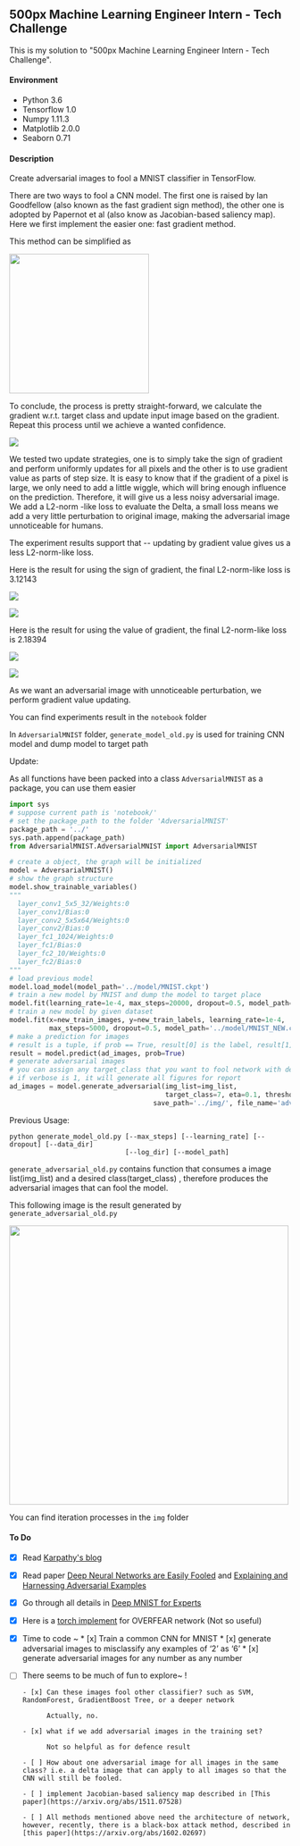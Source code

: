 ## 500px Machine Learning Engineer Intern - Tech Challenge

This is my solution to "500px Machine Learning Engineer Intern - Tech Challenge".

#### Environment

* Python 3.6
* Tensorflow 1.0
* Numpy 1.11.3
* Matplotlib 2.0.0
* Seaborn 0.71

#### Description

Create adversarial images to fool a MNIST classifier in TensorFlow.

There are two ways to fool a CNN model. The first one is raised by Ian Goodfellow (also known
as the fast gradient sign method), the other one is adopted by Papernot et al (also know as Jacobian-based saliency map). Here we first implement the easier one: fast gradient method.

This method can be simplified as

<img src="/img/fg_euqtion.png" width="250">

To conclude, the process is pretty straight-forward, we calculate the gradient w.r.t. target class and update input image based on the gradient. Repeat this process until we achieve a wanted confidence.

![](/img/process_1.png)

We tested two update strategies, one is to simply take the sign of gradient and perform uniformly updates for all pixels and the other is to use gradient value as parts of step size. It is easy to know that if the gradient of a pixel is large, we only need to add a little wiggle, which will bring enough influence on the prediction. Therefore, it will give us a less noisy adversarial image. We add a L2-norm -like loss to evaluate the Delta, a small loss means we add a very little perturbation to original image, making the adversarial image unnoticeable for humans. 

The experiment results support that -- updating by gradient value gives us a less L2-norm-like loss.

Here is the result for using the sign of gradient, the final L2-norm-like loss is 3.12143

![](/img/fg_sign_versus.png)

![](/img/fg_sign_iter.png)

Here is the result for using the value of gradient, the final L2-norm-like loss is 2.18394

![](/img/fg_grad_versus.png)

![](/img/fg_grad_iter.png)

As we want an adversarial image with unnoticeable perturbation, we perform gradient value updating.

You can find experiments result in the `notebook` folder

In `AdversarialMNIST` folder, `generate_model_old.py` is used for training CNN model and dump model to target path

Update:

As all functions have been packed into a class `AdversarialMNIST` as a package, you can use them easier

```python
import sys
# suppose current path is 'notebook/'
# set the package_path to the folder 'AdversarialMNIST'
package_path = '../'
sys.path.append(package_path)
from AdversarialMNIST.AdversarialMNIST import AdversarialMNIST

# create a object, the graph will be initialized
model = AdversarialMNIST()
# show the graph structure
model.show_trainable_variables()
"""
  layer_conv1_5x5_32/Weights:0
  layer_conv1/Bias:0
  layer_conv2_5x5x64/Weights:0
  layer_conv2/Bias:0
  layer_fc1_1024/Weights:0
  layer_fc1/Bias:0
  layer_fc2_10/Weights:0
  layer_fc2/Bias:0
"""
# load previous model
model.load_model(model_path='../model/MNIST.ckpt')
# train a new model by MNIST and dump the model to target place
model.fit(learning_rate=1e-4, max_steps=20000, dropout=0.5, model_path='../model/MNIST.ckpt')
# train a new model by given dataset
model.fit(x=new_train_images, y=new_train_labels, learning_rate=1e-4, 
          max_steps=5000, dropout=0.5, model_path='../model/MNIST_NEW.ckpt')
# make a prediction for images
# result is a tuple, if prob == True, result[0] is the label, result[1] is the probability
result = model.predict(ad_images, prob=True)
# generate adversarial images
# you can assign any target_class that you want to fool network with desired confidence
# if verbose is 1, it will generate all figures for report
ad_images = model.generate_adversarial(img_list=img_list, 
                                       target_class=7, eta=0.1, threshold=0.99, 
                              		save_path='../img/', file_name='adversarial', verbose=0)
```

Previous Usage:

```
python generate_model_old.py [--max_steps] [--learning_rate] [--dropout] [--data_dir]
                             [--log_dir] [--model_path]
```

`generate_adversarial_old.py` contains function that consumes a image list(img_list) and a desired class(target_class) , therefore produces the adversarial images that can fool the model.

This following image is the result generated by `generate_adversarial_old.py`

<img src="/img/adversarial_versus.png" width="500">

You can find iteration processes in the `img` folder

#### To Do

- [x] Read [Karpathy's blog](http://karpathy.github.io/2015/03/30/breaking-convnets/)
- [x] Read paper [Deep Neural Networks are Easily Fooled](https://arxiv.org/abs/1412.1897) and [Explaining and Harnessing Adversarial Examples](https://arxiv.org/abs/1412.6572)
- [x] Go through all details in [Deep MNIST for Experts](https://www.tensorflow.org/get_started/mnist/pros)
- [x] Here is a [torch implement](https://github.com/e-lab/torch-toolbox/tree/master/Adversarial) for OVERFEAR network (Not so useful)
- [x] Time to code ~
      * [x] Train a common CNN for MNIST
      * [x] generate adversarial images to misclassify any examples of ‘2’ as ‘6’
      * [x] generate adversarial images for any number as any number

- [ ] There seems to be much of fun to explore~ !

      - [x] Can these images fool other classifier? such as SVM, RandomForest, GradientBoost Tree, or a deeper network

            Actually, no.

      - [x] what if we add adversarial images in the training set? 

            Not so helpful as for defence result

      - [ ] How about one adversarial image for all images in the same class? i.e. a delta image that can apply to all images so that the CNN will still be fooled.

      - [ ] implement Jacobian-based saliency map described in [This paper](https://arxiv.org/abs/1511.07528)

      - [ ] All methods mentioned above need the architecture of network, however, recently, there is a black-box attack method, described in [this paper](https://arxiv.org/abs/1602.02697) 